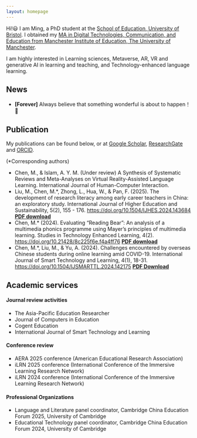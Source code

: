 ```yaml
---
layout: homepage
---
```

Hi!😃 I am Ming, a PhD student at the [School of Education, University of Bristol](https://research-information.bris.ac.uk/en/persons/ming-chen). I obtained my [MA in Digital Technologies, Communication, and Education from Manchester Institute of Education, The University of Manchester](https://www.manchester.ac.uk/study/masters/courses/list/06954/ma-digital-technologies-communication-and-education/).

I am highly interested in Learning sciences, Metaverse, AR, VR and generative AI in learning and teaching, and Technology-enhanced language learning.

## News

- **[Forever]** Always believe that something wonderful is about to happen！🥰

## Publication
My publications can be found below, or at [Google Scholar](https://scholar.google.com/citations?user=bhmuN8YAAAAJ&hl=en), [ResearchGate](https://www.researchgate.net/profile/Ming-Chen-174) and [ORCID](https://orcid.org/0000-0003-4099-1606).

(*Corresponding authors)
- Chen, M., & Islam, A. Y. M. (Under review) A Synthesis of Systematic Reviews and Meta-Analyses on Virtual Reality-Assisted Language Learning. International Journal of Human-Computer Interaction.
- Liu, M., Chen, M.*, Zhong, L., Hua, W., & Pan, F. (2025). The development of research literacy among early career teachers in China: an exploratory study. International Journal of Higher Education and Sustainability, 5(2), 155 - 176. https://doi.org/10.1504/IJHES.2024.143684
[**<ins>PDF download</ins>**](https://www.researchgate.net/publication/386127750_The_development_of_research_literacy_among_early_career_teachers_in_China_An_exploratory_study/link/6745f43a359dcb4d9d3ab10b/download?_tp=eyJjb250ZXh0Ijp7ImZpcnN0UGFnZSI6InByb2ZpbGUiLCJwYWdlIjoicHVibGljYXRpb24iLCJwcmV2aW91c1BhZ2UiOiJwcm9maWxlIn19)
- Chen, M.* (2024). Evaluating “Reading Bear”: An analysis of a multimedia phonics programme using Mayer’s principles of multimedia learning. Studies in Technology Enhanced Learning, 4(2). https://doi.org/10.21428/8c225f6e.f4a4ff76 [**<ins>PDF download</ins>**](https://doi.org/10.21428/8c225f6e.f4a4ff76)
- Chen, M.*, Liu, M., & Yu, A. (2024). Challenges encountered by overseas Chinese students during online learning amid COVID-19. International Journal of Smart Technology and Learning, 4(1), 18-31. https://doi.org/10.1504/IJSMARTTL.2024.142175 
[**<ins>PDF Download</ins>**](https://www.researchgate.net/publication/384865566_Challenges_encountered_by_overseas_Chinese_students_during_online_learning_amid_COVID-19/link/670d9175c100fa17c8ccd871/download?_tp=eyJjb250ZXh0Ijp7ImZpcnN0UGFnZSI6InByb2ZpbGUiLCJwYWdlIjoicHVibGljYXRpb24iLCJwcmV2aW91c1BhZ2UiOiJwcm9maWxlIn19)

## Academic services

#### Journal review activities 

- The Asia-Pacific Education Researcher
- Journal of Computers in Education
- Cogent Education
- International Journal of Smart Technology and Learning

#### Conference review
- AERA 2025 conference (American Educational Research Association)
- iLRN 2025 conference (International Conference of the Immersive Learning Research Network)
- iLRN 2024 conference (International Conference of the Immersive Learning Research Network)

#### Professional Organizations
- Language and Literature panel coordinator, Cambridge China Education Forum 2025, University of Cambridge
- Educational Technology panel coordinator, Cambridge China Education Forum 2024, University of Cambridge



